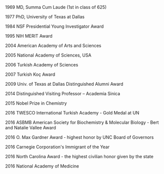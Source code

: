 1969 MD, Summa Cum Laude (1st in class of 625)

1977 PhD, University of Texas at Dallas

1984 NSF Presidential Young Investigator Award

1995 NIH MERIT Award

2004 American Academy of Arts and Sciences

2005 National Academy of Sciences, USA

2006 Turkish Academy of Sciences

2007 Turkish Koç Award

2009 Univ. of Texas at Dallas Distinguished Alumni Award

2014 Distinguished Visiting Professor – Academia Sinica

2015 Nobel Prize in Chemistry

2016 TWESCO International Turkish Academy - Gold Medal at UN

2016 ASBMB American Society for Biochemistry & Molecular Biology - Bert and Natalie Vallee Award

2016 O. Max Gardner Award - highest honor by UNC Board of Governors

2016 Carnegie Corporation's Immigrant of the Year

2016 North Carolina Award - the highest civilian honor given by the state

2016 National Academy of Medicine
